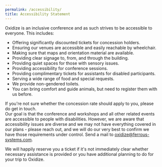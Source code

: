 ```yaml
---
permalink: /accessibility/
title: Accessibility Statement
---
```


Oxidize is an inclusive conference and as such strives to be accessible to everyone. This includes:

- Offering significantly discounted tickets for concession holders.
- Ensuring our venues are accessible and easily reachable by wheelchair.
- Making sure that maps and orientation material are available.
- Providing clear signage to, from, and through the building.
- Providing quiet spaces for those with sensory issues.
- Providing accessibility for conference sessions.
- Providing complimentary tickets for assistants for disabled participants.
- Serving a wide range of food and special requests.
- We provide non-gendered toilets.
- You can bring comfort and guide animals, but need to register them with us before.

If you're not sure whether the concession rate should apply to you, please do get in touch.<br /> Our goal is that the conference and workshops and all other related events are accessible to people with disabilities. However, we are aware that accessibility issues are diverse and we may not have everything covered in our plans - please reach out, and we will do our very best to confirm we have those requirements under control. Send a mail to [oxidize@ferrous-systems.com](mailto:oxidize@ferrous-systems.com).

We will happily reserve you a ticket if it's not immediately clear whether necessary assistance is provided or you have additional planning to do for your trip to Oxidize.
